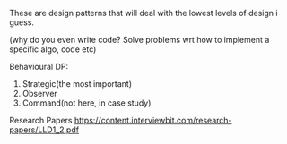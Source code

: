 These are design patterns that will deal with the lowest levels of design i guess.

(why do you even write code? Solve problems wrt how to implement a specific algo, code etc)

Behavioural DP:

1. Strategic(the most important)
2. Observer
3. Command(not here, in case study)

Research Papers
https://content.interviewbit.com/research-papers/LLD1_2.pdf

